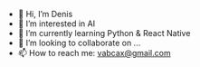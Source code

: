 - 👋 Hi, I’m Denis
- 👀 I’m interested in AI
- 🌱 I’m currently learning Python & React Native
- 💞️ I’m looking to collaborate on ...
- 📫 How to reach me: vabcax@gmail.com

<!---
darknesslake/darknesslake is a ✨ special ✨ repository because its `README.md` (this file) appears on your GitHub profile.
You can click the Preview link to take a look at your changes.
--->
